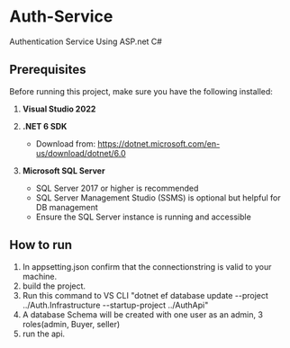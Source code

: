 # Auth-Service
Authentication Service Using ASP.net C#

## Prerequisites

Before running this project, make sure you have the following installed:

1. **Visual Studio 2022**

2. **.NET 6 SDK**  
   - Download from: https://dotnet.microsoft.com/en-us/download/dotnet/6.0

3. **Microsoft SQL Server**  
   - SQL Server 2017 or higher is recommended  
   - SQL Server Management Studio (SSMS) is optional but helpful for DB management  
   - Ensure the SQL Server instance is running and accessible

## How to run
1. In appsetting.json confirm that the connectionstring is valid to your machine.
2. build the project.
3. Run this command to VS CLI "dotnet ef database update --project ../Auth.Infrastructure --startup-project ../AuthApi"
4. A database Schema will be created with one user as an admin, 3 roles(admin, Buyer, seller)
5. run the api.

